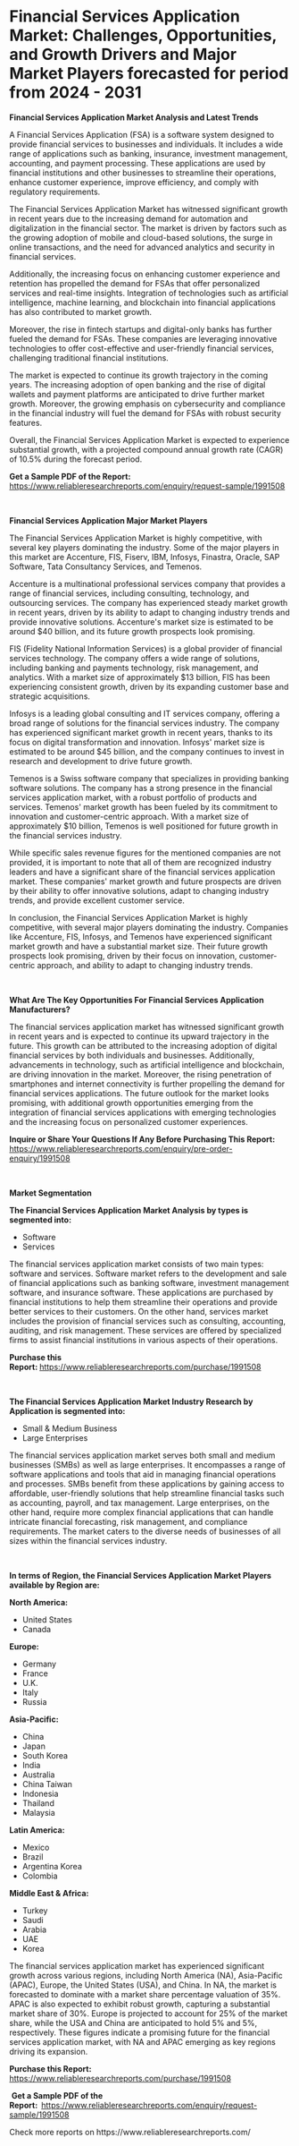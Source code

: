 <p><h1>Financial Services Application Market: Challenges, Opportunities, and Growth Drivers and Major Market Players forecasted for period from 2024 - 2031</h1></p><p><strong>Financial Services Application Market Analysis and Latest Trends</strong></p>
<p><p>A Financial Services Application (FSA) is a software system designed to provide financial services to businesses and individuals. It includes a wide range of applications such as banking, insurance, investment management, accounting, and payment processing. These applications are used by financial institutions and other businesses to streamline their operations, enhance customer experience, improve efficiency, and comply with regulatory requirements.</p><p>The Financial Services Application Market has witnessed significant growth in recent years due to the increasing demand for automation and digitalization in the financial sector. The market is driven by factors such as the growing adoption of mobile and cloud-based solutions, the surge in online transactions, and the need for advanced analytics and security in financial services.</p><p>Additionally, the increasing focus on enhancing customer experience and retention has propelled the demand for FSAs that offer personalized services and real-time insights. Integration of technologies such as artificial intelligence, machine learning, and blockchain into financial applications has also contributed to market growth.</p><p>Moreover, the rise in fintech startups and digital-only banks has further fueled the demand for FSAs. These companies are leveraging innovative technologies to offer cost-effective and user-friendly financial services, challenging traditional financial institutions.</p><p>The market is expected to continue its growth trajectory in the coming years. The increasing adoption of open banking and the rise of digital wallets and payment platforms are anticipated to drive further market growth. Moreover, the growing emphasis on cybersecurity and compliance in the financial industry will fuel the demand for FSAs with robust security features.</p><p>Overall, the Financial Services Application Market is expected to experience substantial growth, with a projected compound annual growth rate (CAGR) of 10.5% during the forecast period.</p></p>
<p><strong>Get a Sample PDF of the Report:&nbsp;</strong> <a href="https://www.reliableresearchreports.com/enquiry/request-sample/1991508">https://www.reliableresearchreports.com/enquiry/request-sample/1991508</a></p>
<p>&nbsp;</p>
<p><strong>Financial Services Application Major Market Players</strong></p>
<p><p>The Financial Services Application Market is highly competitive, with several key players dominating the industry. Some of the major players in this market are Accenture, FIS, Fiserv, IBM, Infosys, Finastra, Oracle, SAP Software, Tata Consultancy Services, and Temenos.</p><p>Accenture is a multinational professional services company that provides a range of financial services, including consulting, technology, and outsourcing services. The company has experienced steady market growth in recent years, driven by its ability to adapt to changing industry trends and provide innovative solutions. Accenture's market size is estimated to be around $40 billion, and its future growth prospects look promising.</p><p>FIS (Fidelity National Information Services) is a global provider of financial services technology. The company offers a wide range of solutions, including banking and payments technology, risk management, and analytics. With a market size of approximately $13 billion, FIS has been experiencing consistent growth, driven by its expanding customer base and strategic acquisitions.</p><p>Infosys is a leading global consulting and IT services company, offering a broad range of solutions for the financial services industry. The company has experienced significant market growth in recent years, thanks to its focus on digital transformation and innovation. Infosys' market size is estimated to be around $45 billion, and the company continues to invest in research and development to drive future growth.</p><p>Temenos is a Swiss software company that specializes in providing banking software solutions. The company has a strong presence in the financial services application market, with a robust portfolio of products and services. Temenos' market growth has been fueled by its commitment to innovation and customer-centric approach. With a market size of approximately $10 billion, Temenos is well positioned for future growth in the financial services industry.</p><p>While specific sales revenue figures for the mentioned companies are not provided, it is important to note that all of them are recognized industry leaders and have a significant share of the financial services application market. These companies' market growth and future prospects are driven by their ability to offer innovative solutions, adapt to changing industry trends, and provide excellent customer service.</p><p>In conclusion, the Financial Services Application Market is highly competitive, with several major players dominating the industry. Companies like Accenture, FIS, Infosys, and Temenos have experienced significant market growth and have a substantial market size. Their future growth prospects look promising, driven by their focus on innovation, customer-centric approach, and ability to adapt to changing industry trends.</p></p>
<p>&nbsp;</p>
<p><strong>What Are The Key Opportunities For Financial Services Application Manufacturers?</strong></p>
<p><p>The financial services application market has witnessed significant growth in recent years and is expected to continue its upward trajectory in the future. This growth can be attributed to the increasing adoption of digital financial services by both individuals and businesses. Additionally, advancements in technology, such as artificial intelligence and blockchain, are driving innovation in the market. Moreover, the rising penetration of smartphones and internet connectivity is further propelling the demand for financial services applications. The future outlook for the market looks promising, with additional growth opportunities emerging from the integration of financial services applications with emerging technologies and the increasing focus on personalized customer experiences.</p></p>
<p><strong>Inquire or Share Your Questions If Any Before Purchasing This Report:</strong> <a href="https://www.reliableresearchreports.com/enquiry/pre-order-enquiry/1991508">https://www.reliableresearchreports.com/enquiry/pre-order-enquiry/1991508</a></p>
<p>&nbsp;</p>
<p><strong>Market Segmentation</strong></p>
<p><strong>The Financial Services Application Market Analysis by types is segmented into:</strong></p>
<p><ul><li>Software</li><li>Services</li></ul></p>
<p><p>The financial services application market consists of two main types: software and services. Software market refers to the development and sale of financial applications such as banking software, investment management software, and insurance software. These applications are purchased by financial institutions to help them streamline their operations and provide better services to their customers. On the other hand, services market includes the provision of financial services such as consulting, accounting, auditing, and risk management. These services are offered by specialized firms to assist financial institutions in various aspects of their operations.</p></p>
<p><strong>Purchase this Report:&nbsp;</strong><a href="https://www.reliableresearchreports.com/purchase/1991508">https://www.reliableresearchreports.com/purchase/1991508</a></p>
<p>&nbsp;</p>
<p><strong>The Financial Services Application Market Industry Research by Application is segmented into:</strong></p>
<p><ul><li>Small & Medium Business</li><li>Large Enterprises</li></ul></p>
<p><p>The financial services application market serves both small and medium businesses (SMBs) as well as large enterprises. It encompasses a range of software applications and tools that aid in managing financial operations and processes. SMBs benefit from these applications by gaining access to affordable, user-friendly solutions that help streamline financial tasks such as accounting, payroll, and tax management. Large enterprises, on the other hand, require more complex financial applications that can handle intricate financial forecasting, risk management, and compliance requirements. The market caters to the diverse needs of businesses of all sizes within the financial services industry.</p></p>
<p>&nbsp;</p>
<p><strong>In terms of Region, the Financial Services Application Market Players available by Region are:</strong></p>
<p>
    <p> <strong> North America: </strong>
        <ul>
            <li>United States</li>
            <li>Canada</li>
        </ul>
        </p> 
    <p> <strong> Europe: </strong>
        <ul>
            <li>Germany</li>
            <li>France</li>
            <li>U.K.</li>
            <li>Italy</li>
            <li>Russia</li>
        </ul>
        </p> 
    <p> <strong> Asia-Pacific: </strong>
        <ul>
            <li>China</li>
            <li>Japan</li>
            <li>South Korea</li>
            <li>India</li>
            <li>Australia</li>
            <li>China Taiwan</li>
            <li>Indonesia</li>
            <li>Thailand</li>
            <li>Malaysia</li>
        </ul>
        </p> 
    <p> <strong> Latin America: </strong>
        <ul>
            <li>Mexico</li>
            <li>Brazil</li>
            <li>Argentina Korea</li>
            <li>Colombia</li>
        </ul>
        </p> 
    <p> <strong> Middle East & Africa: </strong>
        <ul>
            <li>Turkey</li>
            <li>Saudi</li>
            <li>Arabia</li>
            <li>UAE</li>
            <li>Korea</li>
        </ul>
    </p>
    </p>
<p><p>The financial services application market has experienced significant growth across various regions, including North America (NA), Asia-Pacific (APAC), Europe, the United States (USA), and China. In NA, the market is forecasted to dominate with a market share percentage valuation of 35%. APAC is also expected to exhibit robust growth, capturing a substantial market share of 30%. Europe is projected to account for 25% of the market share, while the USA and China are anticipated to hold 5% and 5%, respectively. These figures indicate a promising future for the financial services application market, with NA and APAC emerging as key regions driving its expansion.</p></p>
<p><strong>Purchase this Report: </strong><a href="https://www.reliableresearchreports.com/purchase/1991508">https://www.reliableresearchreports.com/purchase/1991508</a></p>
<p>&nbsp;<strong>Get a Sample PDF of the Report:&nbsp;&nbsp;</strong><a href="https://www.reliableresearchreports.com/enquiry/request-sample/1991508">https://www.reliableresearchreports.com/enquiry/request-sample/1991508</a></p>
<p><strong></strong></p>
<p>Check more reports on https://www.reliableresearchreports.com/</p>